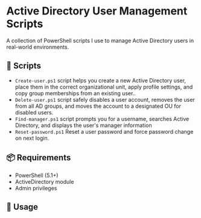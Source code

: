 # Active Directory User Management Scripts

A collection of PowerShell scripts I use to manage Active Directory users in real-world environments.

## 🔧 Scripts

- `Create-user.ps1` script helps you create a new Active Directory user, place them in the correct organizational unit, apply profile settings, and copy group memberships from an existing user..
- `Delete-user.ps1` script safely disables a user account, removes the user from all AD groups, and moves the account to a designated OU for disabled users.
- `Find-manager.ps1` script prompts you for a username, searches Active Directory, and displays the user's manager information
- `Reset-password.ps1` Reset a user password and force password change on next login.

## 📦 Requirements

- PowerShell (5.1+)
- ActiveDirectory module
- Admin privileges

## 🚀 Usage

```powershell
